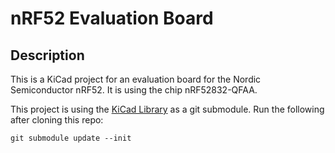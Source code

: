 # nRF52 Evaluation Board

## Description

This is a KiCad project for an evaluation board for the Nordic
Semiconductor nRF52. It is using the chip nRF52832-QFAA.

This project is using the [KiCad Library](https://github.com/mverdon/kicad-library.git)
as a git submodule. Run the following after cloning this repo:
```
git submodule update --init
```
